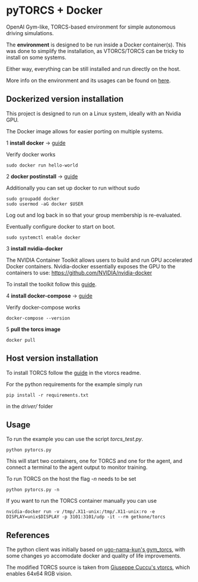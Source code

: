 # pyTORCS + Docker
OpenAI Gym-like, TORCS-based environment for simple autonomous driving simulations.

The **environment** is designed to be run inside a Docker container(s). This was done to simplify the installation, as VTORCS/TORCS can be tricky to install on some systems.

Either way, everything can be still installed and run directly on the host.

More info on the environment and its usages can be found on [here](https://github.com/gerkone/pyTORCS-docker/tree/master/driver/torcs_client).

## Dockerized version installation
This project is designed to run on a Linux system, ideally with an Nvidia GPU.

The Docker image allows for easier porting on multiple systems.

1 **install docker** -> [guide](https://docs.docker.com/engine/install/)

Verify docker works
```
sudo docker run hello-world
```

2 **docker postinstall** -> [guide](https://docs.docker.com/engine/install/linux-postinstall/)

Additionally you can set up docker to run without sudo
```
sudo groupadd docker
sudo usermod -aG docker $USER
```
Log out and log back in so that your group membership is re-evaluated.

Eventually configure docker to start on boot.
```
sudo systemctl enable docker
```

3 **install nvidia-docker**

The NVIDIA Container Toolkit allows users to build and run GPU accelerated Docker containers.
Nvidia-docker essentially exposes the GPU to the containers to use: https://github.com/NVIDIA/nvidia-docker

To install the toolkit follow this [guide](https://docs.nvidia.com/datacenter/cloud-native/container-toolkit/install-guide.html#docker).

4 **install docker-compose** -> [guide](https://docs.docker.com/compose/install/#install-compose)

Verify docker-compose works
```
docker-compose --version
```

5 **pull the torcs image**
```
docker pull
```


## Host version installation
To install TORCS follow the [guide](https://github.com/gerkone/pyTORCS-docker/blob/master/vtorcs/README.md) in  the vtorcs readme.

For the python requirements for the example simply run
```
pip install -r requirements.txt
```
in the _driver/_ folder

## Usage
To run the example you can use the script _torcs_test.py_.
```
python pytorcs.py
```
This will start two containers, one for TORCS and one for the agent, and connect a terminal to the agent output to monitor training.

To run TORCS on the host the flag _-n_ needs to be set

```
python pytorcs.py -n
```

If you want to run the TORCS container manually you can use
```
nvidia-docker run -v /tmp/.X11-unix:/tmp/.X11-unix:ro -e DISPLAY=unix$DISPLAY -p 3101:3101/udp -it --rm getkone/torcs
```

## References
The python client was initially based on [ugo-nama-kun's gym_torcs](https://github.com/ugo-nama-kun/gym_torcs), with some changes yo accomodate docker and quality of life improvements.

The modified TORCS source is taken from [Giuseppe Cuccu's vtorcs](https://github.com/giuse/vtorcs), which enables 64x64 RGB vision.

